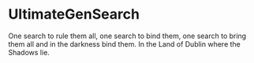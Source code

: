 UltimateGenSearch
=================
One search to rule them all, 
one search to bind them, 
one search to bring them all and in the darkness bind them. 
In the Land of Dublin where the Shadows lie.
